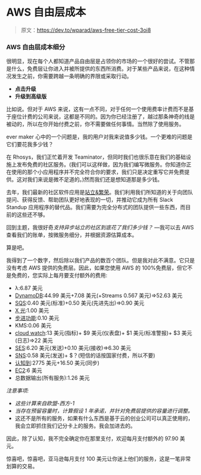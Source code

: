 # AWS 自由层成本

> 原文：<https://dev.to/wparad/aws-free-tier-cost-3oi8>

### AWS 自由层成本细分

很明显，现在每个人都知道产品自由层是占领你的市场的一个很好的尝试。不管那是什么，免费层让你进入并被所提供的东西所消费。对于某些产品来说，在这种情况发生之前，你需要跨越一条明确的界限或采取行动。

*   **点击升级**
*   **升级到高级版**

比如说。但对于 AWS 来说，这有一点不同，对于任何一个使用费率计费而不是基于座位计费的公司来说，这都是不同的。因为你已经注册了，越过那条神奇的线是被动的，所以在你开始付费之前，你不需要做任何事情。当然除了使用服务。

ever maker 心中的一个问题是，我的用户对我来说值多少钱。一个更难的问题是它们要花我多少钱？

在 Rhosys，我们正忙着开发 Teaminator，但同时我们也很乐意在我们的基础设施上发布免费的社区服务。(我们可以这样做，因为我们编写微服务。你知道你正在使用的那个小应用程序并不完全符合你的要求，我们只是决定重写它并免费提供。这对我们来说是微不足道的。)然而我们还是想知道那是多少钱。

去年，我们最新的社区软件应用是[站立&繁荣](https://standup.teaminator.io)。我们利用我们所知道的关于向团队提问、获得反馈、帮助团队更好地表现的一切，并推动它成为所有 Slack Standup 应用程序的替代品。我们需要为完全分布式的团队提供一些东西，而目前的这些还不够。

回到主题，我很好奇*支持异步站立的社区到底花了我们多少钱？* —我可以去 AWS 查看我们的账单，按微服务细分，并根据资源估算成本。

算是吧。

我得到了一个数字，然后除以我们产品的数百个团队。但是我对此不满意。它只是没有考虑 AWS 提供的免费层。因此，如果您使用 AWS 的 100%免费层，但它不是免费的，您实际上每月要支付额外的费用:

*   λ:6.87 美元
*   [DynamoDB](https://aws.amazon.com/dynamodb/pricing/):44.99 美元+7.08 美元(+Streams 0.567 美元)=>52.63 美元
*   [SQS](https://aws.amazon.com/sqs/pricing/):0.40 美元(标准)+0.50 美元(先进先出)=>0.90 美元
*   [X 光](https://aws.amazon.com/xray/pricing/):1.00 美元
*   [步进功能](https://aws.amazon.com/step-functions/pricing/):0.10 美元
*   KMS:0.06 美元
*   [cloud watch](https://aws.amazon.com/cloudwatch/pricing/):13 美元(指标)+ $9 美元(仪表盘)+ $1 美元(标准警报)+ $3 美元(日志)=>22 美元
*   [SES](https://aws.amazon.com/ses/pricing/):6.20 美元(发送)+0.10 美元(接收)=>6.30 美元
*   [SNS](https://aws.amazon.com/sns/faqs/):0.58 美元(发送)+ $？(短信的话按国家付费，所以不要)
*   [认知到](https://aws.amazon.com/cognito/pricing/):2775 美元+16.50 美元(同步)
*   [EC2](https://aws.amazon.com/ec2/pricing/reserved-instances/pricing/):6 美元
*   总数据输出(所有服务):1.26 美元

*注意事项:*

*   *这些计算来自欧盟-西方-1*
*   *当存在预留容量时，计算假设 1 年承诺，并针对免费层提供的容量进行调整。*
*   这还不是所有的服务，如果有什么东西是基于云的创业公司可以真正使用的，我会立即抓住我们记分卡上的服务。我会加进去的。

因此，除了认知，我不完全确定你在那里支付，欢迎每月支付额外的 97.90 美元。

惊喜吧，惊喜吧，亚马逊每月支付 100 美元让你迷上他们的服务，这是一笔非常划算的交易。